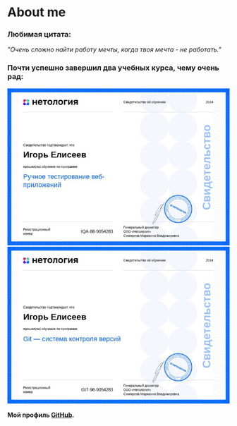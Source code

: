 # About me
### Любимая цитата:
_"Очень сложно найти работу мечты, когда твоя мечта - не работать."_

### Почти успешно завершил два учебных курса, чему очень рад:

![Свидетельство 1](image.png)
![Свидетельство 2](image-1.png)

**Мой профиль [GitHub](https://github.com/IgorE1iseev).**